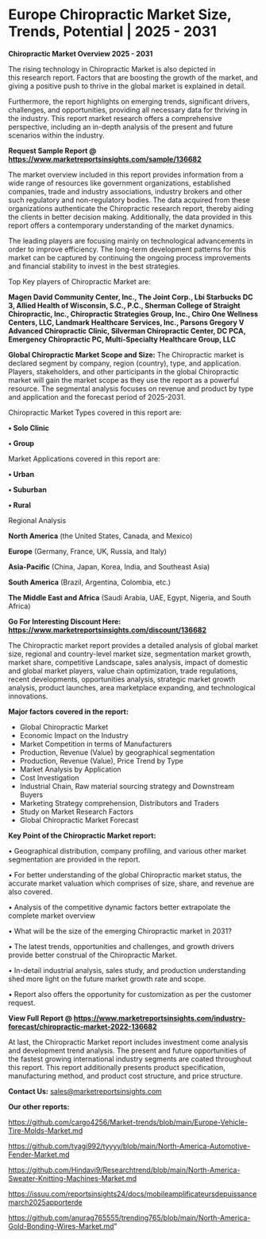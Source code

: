 # Europe Chiropractic Market Size, Trends, Potential | 2025 - 2031

<Strong> Chiropractic Market Overview 2025 - 2031</strong>

The rising technology in Chiropractic Market is also depicted in this research report. Factors that are boosting the growth of the market, and giving a positive push to thrive in the global market is explained in detail.

Furthermore, the report highlights on emerging trends, significant drivers, challenges, and opportunities, providing all necessary data for thriving in the industry. This report market research offers a comprehensive perspective, including an in-depth analysis of the present and future scenarios within the industry.

<strong>Request Sample Report @ <a href=https://www.marketreportsinsights.com/sample/136682>https://www.marketreportsinsights.com/sample/136682</a></strong>

The market overview included in this report provides information from a wide range of resources like government organizations, established companies, trade and industry associations, industry brokers and other such regulatory and non-regulatory bodies. The data acquired from these organizations authenticate the Chiropractic research report, thereby aiding the clients in better decision making. Additionally, the data provided in this report offers a contemporary understanding of the market dynamics.

The leading players are focusing mainly on technological advancements in order to improve efficiency. The long-term development patterns for this market can be captured by continuing the ongoing process improvements and financial stability to invest in the best strategies.

Top Key players of Chiropractic Market are:

<strong>Magen David Community Center, Inc., The Joint Corp., Lbi Starbucks DC 3, Allied Health of Wisconsin, S.C., P.C., Sherman College of Straight Chiropractic, Inc., Chiropractic Strategies Group, Inc., Chiro One Wellness Centers, LLC, Landmark Healthcare Services, Inc., Parsons Gregory V Advanced Chiropractic Clinic, Silverman Chiropractic Center, DC PCA, Emergency Chiropractic PC, Multi-Specialty Healthcare Group, LLC</strong>

<strong><b>Global Chiropractic Market Scope and Size:</b></strong>
The Chiropractic market is declared segment by company, region (country), type, and application. Players, stakeholders, and other participants in the global Chiropractic market will gain the market scope as they use the report as a powerful resource. The segmental analysis focuses on revenue and product by type and application and the forecast period of 2025-2031.

Chiropractic Market Types covered in this report are:

<strong>• Solo Clinic

• Group</strong>

Market Applications covered in this report are:

<strong>• Urban

• Suburban

• Rural</strong> 

Regional Analysis

<strong>North America</strong> (the United States, Canada, and Mexico)

<strong>Europe</strong> (Germany, France, UK, Russia, and Italy)

<strong>Asia-Pacific</strong> (China, Japan, Korea, India, and Southeast Asia)

<strong>South America</strong> (Brazil, Argentina, Colombia, etc.)

<strong>The Middle East and Africa</strong> (Saudi Arabia, UAE, Egypt, Nigeria, and South Africa)

<strong>Go For Interesting Discount Here: <a href=https://www.marketreportsinsights.com/discount/136682>https://www.marketreportsinsights.com/discount/136682</a></strong>

The Chiropractic market report provides a detailed analysis of global market size, regional and country-level market size, segmentation market growth, market share, competitive Landscape, sales analysis, impact of domestic and global market players, value chain optimization, trade regulations, recent developments, opportunities analysis, strategic market growth analysis, product launches, area marketplace expanding, and technological innovations.

<strong><b>Major factors covered in the report:</b></strong>
<ul>
  <li>Global Chiropractic Market </li>
  <li>Economic Impact on the Industry</li>
  <li>Market Competition in terms of Manufacturers</li>
  <li>Production, Revenue (Value) by geographical segmentation</li>
  <li>Production, Revenue (Value), Price Trend by Type</li>
  <li>Market Analysis by Application</li>
  <li>Cost Investigation</li>
  <li>Industrial Chain, Raw material sourcing strategy and Downstream Buyers</li>
  <li>Marketing Strategy comprehension, Distributors and Traders</li>
  <li>Study on Market Research Factors</li>
  <li>Global Chiropractic Market Forecast</li>
</ul>

<strong><b>Key Point of the Chiropractic Market report:</b></strong>

• Geographical distribution, company profiling, and various other market segmentation are provided in the report.

• For better understanding of the global Chiropractic market status, the accurate market valuation which comprises of size, share, and revenue are also covered.

• Analysis of the competitive dynamic factors better extrapolate the complete market overview

• What will be the size of the emerging Chiropractic market in 2031?

• The latest trends, opportunities and challenges, and growth drivers provide better construal of the Chiropractic Market.

• In-detail industrial analysis, sales study, and production understanding shed more light on the future market growth rate and scope.

• Report also offers the opportunity for customization as per the customer request.

<strong><b>View Full Report @ <a href=https://www.marketreportsinsights.com/industry-forecast/chiropractic-market-2022-136682>https://www.marketreportsinsights.com/industry-forecast/chiropractic-market-2022-136682</a></b></strong>


At last, the Chiropractic Market report includes investment come analysis and development trend analysis. The present and future opportunities of the fastest growing international industry segments are coated throughout this report. This report additionally presents product specification, manufacturing method, and product cost structure, and price structure.

<strong>Contact Us:</strong>
sales@marketreportsinsights.com

<strong>Our other reports:</strong>

<a href=https://github.com/cargo4256/Market-trends/blob/main/Europe-Vehicle-Tire-Molds-Market.md>https://github.com/cargo4256/Market-trends/blob/main/Europe-Vehicle-Tire-Molds-Market.md</a>

<a href=https://github.com/tyagi992/tyyyy/blob/main/North-America-Automotive-Fender-Market.md>https://github.com/tyagi992/tyyyy/blob/main/North-America-Automotive-Fender-Market.md</a>

<a href=https://github.com/Hindavi9/Researchtrend/blob/main/North-America-Sweater-Knitting-Machines-Market.md>https://github.com/Hindavi9/Researchtrend/blob/main/North-America-Sweater-Knitting-Machines-Market.md</a>

<a href=https://issuu.com/reportsinsights24/docs/mobileamplificateursdepuissancemarch2025apporterde>https://issuu.com/reportsinsights24/docs/mobileamplificateursdepuissancemarch2025apporterde</a>

<a href=https://github.com/anurag765555/trending765/blob/main/North-America-Gold-Bonding-Wires-Market.md>https://github.com/anurag765555/trending765/blob/main/North-America-Gold-Bonding-Wires-Market.md</a>"
